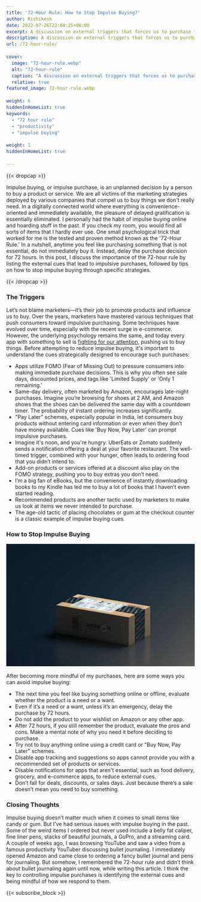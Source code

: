 ```yaml
---
title: '72-Hour Rule: How to Stop Impulse Buying?'
author: Rishikesh
date: 2022-07-26T22:04:25+00:00
excerpt: A discussion on external triggers that forces us to purchase things that we do not require and tips on how to stop impulse buying.
description: A discussion on external triggers that forces us to purchase things that we do not require and tips on how to stop impulse buying.
url: /72-hour-rule/

cover:
  image: "72-hour-rule.webp"
  alt: "72-hour-rule"
  caption: "A discussion on external triggers that forces us to purchase things that we do not require and tips on how to stop impulse buying."
  relative: true
featured_image: 72-hour-rule.webp

weight: 6
hiddenInHomeList: true
keywords:
  - "72 hour rule"
  - "productivity"
  - "impulse buying"

weight: 1
hiddenInHomeList: true

---
```

{{< dropcap >}}


Impulse buying, or impulse purchase, is an unplanned decision by a person to buy a product or service. We are all victims of the marketing strategies deployed by various companies that compel us to buy things we don't really need. In a digitally connected world where everything is convenience-oriented and immediately available, the pleasure of delayed gratification is essentially eliminated. I personally had the habit of impulse buying online and hoarding stuff in the past. If you check my room, you would find all sorts of items that I hardly ever use. One small psychological trick that worked for me is the tested and proven method known as the '72-Hour Rule.' In a nutshell, anytime you feel like purchasing something that is not essential, do not immediately buy it. Instead, delay the purchase decision for 72 hours. In this post, I discuss the importance of the 72-hour rule by listing the external cues that lead to impulsive purchases, followed by tips on how to stop impulse buying through specific strategies.

{{< /dropcap >}}


### The Triggers


Let’s not blame marketers—it’s their job to promote products and influence us to buy. Over the years, marketers have mastered various techniques that push consumers toward impulsive purchasing. Some techniques have evolved over time, especially with the recent surge in e-commerce. However, the underlying psychology remains the same, and today every app with something to sell is [fighting for our attention][1], pushing us to buy things. Before attempting to reduce impulse buying, it's important to understand the cues strategically designed to encourage such purchases:

  * Apps utilize FOMO (Fear of Missing Out) to pressure consumers into making immediate purchase decisions. This is why you often see sale days, discounted prices, and tags like 'Limited Supply' or 'Only 1 remaining.'
  * Same-day delivery, often marketed by Amazon, encourages late-night purchases. Imagine you’re browsing for shoes at 2 AM, and Amazon shows that the shoes can be delivered the same day with a countdown timer. The probability of instant ordering increases significantly.
  * "Pay Later" schemes, especially popular in India, let consumers buy products without entering card information or even when they don’t have money available. Cues like 'Buy Now, Pay Later' can prompt impulsive purchases.
  * Imagine it's noon, and you're hungry. UberEats or Zomato suddenly sends a notification offering a deal at your favorite restaurant. The well-timed trigger, combined with your hunger, often leads to ordering food that you didn’t intend to.
  * Add-on products or services offered at a discount also play on the FOMO strategy, pushing you to buy extras you don’t need.
  * I’m a big fan of eBooks, but the convenience of instantly downloading books to my Kindle has led me to buy a lot of books that I haven’t even started reading.
  * Recommended products are another tactic used by marketers to make us look at items we never intended to purchase.
  * The age-old tactic of placing chocolates or gum at the checkout counter is a classic example of impulse buying cues.

### How to Stop Impulse Buying

![72 Hour Rule](72-hour-rule.webp)


After becoming more mindful of my purchases, here are some ways you can avoid impulse buying:

  * The next time you feel like buying something online or offline, evaluate whether the product is a need or a want.
  * Even if it’s a need or a want, unless it’s an emergency, delay the purchase by 72 hours.
  * Do not add the product to your wishlist on Amazon or any other app.
  * After 72 hours, if you still remember the product, evaluate the pros and cons. Make a mental note of why you need it before deciding to purchase.
  * Try not to buy anything online using a credit card or "Buy Now, Pay Later" schemes.
  * Disable app tracking and suggestions so apps cannot provide you with a recommended set of products or services.
  * Disable notifications for apps that aren't essential, such as food delivery, grocery, and e-commerce apps, to reduce external cues.
  * Don’t fall for deals, discounts, or sales days. Just because there’s a sale doesn’t mean you need to buy something.

### Closing Thoughts

Impulse buying doesn’t matter much when it comes to small items like candy or gum. But I’ve had serious issues with impulse buying in the past. Some of the weird items I ordered but never used include a belly fat caliper, fine liner pens, stacks of beautiful journals, a GoPro, and a streaming card. A couple of weeks ago, I was browsing YouTube and saw a video from a famous productivity YouTuber discussing bullet journaling. I immediately opened Amazon and came close to ordering a fancy bullet journal and pens for journaling. But somehow, I remembered the 72-hour rule and didn’t think about bullet journaling again until now, while writing this article. I think the key to controlling impulse purchases is identifying the external cues and being mindful of how we respond to them.

{{< subscribe_block >}}


 [1]: /attention-diet/ "How to Start an Attention Diet?"


 
